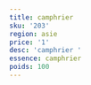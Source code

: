 ```yaml
---
title: camphrier 
sku: '203'
region: asie
price: '1'
desc: 'camphrier '
essence: camphrier 
poids: 100
---
```

